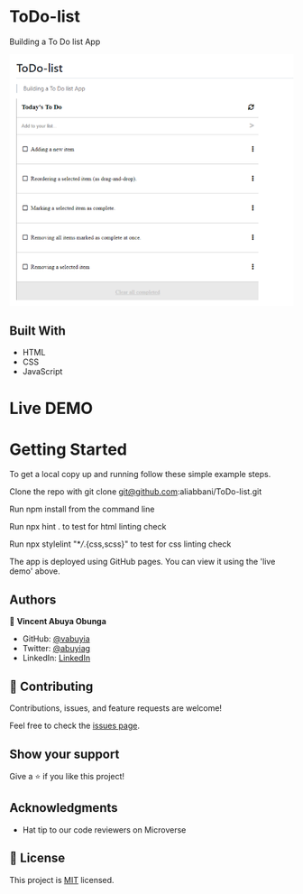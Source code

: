 # ToDo-list

Building a To Do list App

![screenshot](images/to-do-list.png)

## Built With

- HTML
- CSS
- JavaScript

# Live DEMO

# Getting Started

To get a local copy up and running follow these simple example steps.

Clone the repo with git clone git@github.com:aliabbani/ToDo-list.git

Run npm install from the command line

Run npx hint . to test for html linting check

Run npx stylelint "\*_/_.{css,scss}" to test for css linting check

The app is deployed using GitHub pages. You can view it using the 'live demo' above.

## Authors

👤 **Vincent Abuya Obunga**

- GitHub: [@vabuyia](https://github.com/vabuyia)
- Twitter: [@abuyiag](https://twitter.com/abuyiag)
- LinkedIn: [LinkedIn](https://linkedin.com/in/vincent-abuya-a1940555)

## 🤝 Contributing

Contributions, issues, and feature requests are welcome!

Feel free to check the [issues page](../../issues/).

## Show your support

Give a ⭐️ if you like this project!

## Acknowledgments

- Hat tip to our code reviewers on Microverse

## 📝 License

This project is [MIT](./MIT.md) licensed.
